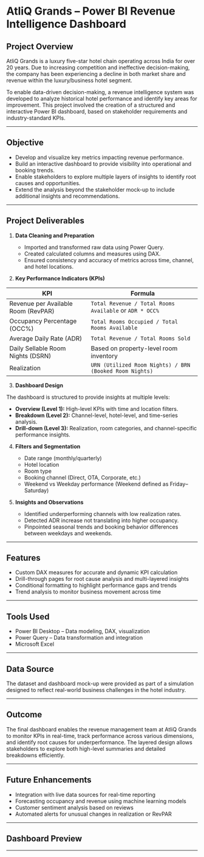 # AtliQ Grands – Power BI Revenue Intelligence Dashboard

## Project Overview

AtliQ Grands is a luxury five-star hotel chain operating across India for over 20 years. Due to increasing competition and ineffective decision-making, the company has been experiencing a decline in both market share and revenue within the luxury/business hotel segment.

To enable data-driven decision-making, a revenue intelligence system was developed to analyze historical hotel performance and identify key areas for improvement. This project involved the creation of a structured and interactive Power BI dashboard, based on stakeholder requirements and industry-standard KPIs.

---

## Objective

- Develop and visualize key metrics impacting revenue performance.
- Build an interactive dashboard to provide visibility into operational and booking trends.
- Enable stakeholders to explore multiple layers of insights to identify root causes and opportunities.
- Extend the analysis beyond the stakeholder mock-up to include additional insights and recommendations.

---

## Project Deliverables

1. **Data Cleaning and Preparation**  
   - Imported and transformed raw data using Power Query.  
   - Created calculated columns and measures using DAX.  
   - Ensured consistency and accuracy of metrics across time, channel, and hotel locations.

2. **Key Performance Indicators (KPIs)**

| KPI | Formula |
|-----|---------|
| Revenue per Available Room (RevPAR) | `Total Revenue / Total Rooms Available` or `ADR * OCC%` |
| Occupancy Percentage (OCC%) | `Total Rooms Occupied / Total Rooms Available` |
| Average Daily Rate (ADR) | `Total Revenue / Total Rooms Sold` |
| Daily Sellable Room Nights (DSRN) | Based on property-level room inventory |
| Realization | `URN (Utilized Room Nights) / BRN (Booked Room Nights)` |

3. **Dashboard Design**

The dashboard is structured to provide insights at multiple levels:

- **Overview (Level 1):** High-level KPIs with time and location filters.
- **Breakdown (Level 2):** Channel-level, hotel-level, and time-series analysis.
- **Drill-down (Level 3):** Realization, room categories, and channel-specific performance insights.

4. **Filters and Segmentation**
   - Date range (monthly/quarterly)
   - Hotel location
   - Room type
   - Booking channel (Direct, OTA, Corporate, etc.)
   - Weekend vs Weekday performance (Weekend defined as Friday–Saturday)

5. **Insights and Observations**
   - Identified underperforming channels with low realization rates.
   - Detected ADR increase not translating into higher occupancy.
   - Pinpointed seasonal trends and booking behavior differences between weekdays and weekends.

---

## Features

- Custom DAX measures for accurate and dynamic KPI calculation  
- Drill-through pages for root cause analysis and multi-layered insights  
- Conditional formatting to highlight performance gaps and trends  
- Trend analysis to monitor business movement across time  

---

## Tools Used

- Power BI Desktop – Data modeling, DAX, visualization  
- Power Query – Data transformation and integration  
- Microsoft Excel 

---

## Data Source

The dataset and dashboard mock-up were provided as part of a simulation designed to reflect real-world business challenges in the hotel industry.

---

## Outcome

The final dashboard enables the revenue management team at AtliQ Grands to monitor KPIs in real-time, track performance across various dimensions, and identify root causes for underperformance. The layered design allows stakeholders to explore both high-level summaries and detailed breakdowns efficiently.

---

## Future Enhancements

- Integration with live data sources for real-time reporting  
- Forecasting occupancy and revenue using machine learning models  
- Customer sentiment analysis based on reviews  
- Automated alerts for unusual changes in realization or RevPAR  

---

## Dashboard Preview



---
